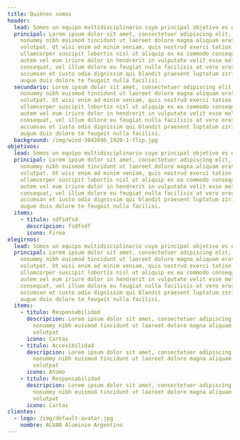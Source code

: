 ```yaml
---
title: Quiénes somos
header:
  lead: Somos un equipo multidisciplinario cuyo principal objetivo es etc etc etc
  principal: Lorem ipsum dolor sit amet, consectetuer adipiscing elit, sed diam
    nonummy nibh euismod tincidunt ut laoreet dolore magna aliquam erat
    volutpat. Ut wisi enim ad minim veniam, quis nostrud exerci tation
    ullamcorper suscipit lobortis nisl ut aliquip ex ea commodo consequat. Duis
    autem vel eum iriure dolor in hendrerit in vulputate velit esse molestie
    consequat, vel illum dolore eu feugiat nulla facilisis at vero eros et
    accumsan et iusto odio dignissim qui blandit praesent luptatum zzril delenit
    augue duis dolore te feugait nulla facilisi.
  secundario: Lorem ipsum dolor sit amet, consectetuer adipiscing elit, sed diam
    nonummy nibh euismod tincidunt ut laoreet dolore magna aliquam erat
    volutpat. Ut wisi enim ad minim veniam, quis nostrud exerci tation
    ullamcorper suscipit lobortis nisl ut aliquip ex ea commodo consequat. Duis
    autem vel eum iriure dolor in hendrerit in vulputate velit esse molestie
    consequat, vel illum dolore eu feugiat nulla facilisis at vero eros et
    accumsan et iusto odio dignissim qui blandit praesent luptatum zzril delenit
    augue duis dolore te feugait nulla facilisi.
  background: /img/wind-3043896_1920-1-flip.jpg
objetivos:
  lead: Somos un equipo multidisciplinario cuyo principal objetivo es etc etc etc
  principal: Lorem ipsum dolor sit amet, consectetuer adipiscing elit, sed diam
    nonummy nibh euismod tincidunt ut laoreet dolore magna aliquam erat
    volutpat. Ut wisi enim ad minim veniam, quis nostrud exerci tation
    ullamcorper suscipit lobortis nisl ut aliquip ex ea commodo consequat. Duis
    autem vel eum iriure dolor in hendrerit in vulputate velit esse molestie
    consequat, vel illum dolore eu feugiat nulla facilisis at vero eros et
    accumsan et iusto odio dignissim qui blandit praesent luptatum zzril delenit
    augue duis dolore te feugait nulla facilisi.
  items:
    - titulo: sdfsdfsd
      descripcion: fsdfsdf
      icono: Firma
elegirnos:
  lead: Somos un equipo multidisciplinario cuyo principal objetivo es etc etc etc
  principal: Lorem ipsum dolor sit amet, consectetuer adipiscing elit, sed diam
    nonummy nibh euismod tincidunt ut laoreet dolore magna aliquam erat
    volutpat. Ut wisi enim ad minim veniam, quis nostrud exerci tation
    ullamcorper suscipit lobortis nisl ut aliquip ex ea commodo consequat. Duis
    autem vel eum iriure dolor in hendrerit in vulputate velit esse molestie
    consequat, vel illum dolore eu feugiat nulla facilisis at vero eros et
    accumsan et iusto odio dignissim qui blandit praesent luptatum zzril delenit
    augue duis dolore te feugait nulla facilisi.
  items:
    - titulo: Responsabilidad
      descripcion: Lorem ipsum dolor sit amet, consectetuer adipiscing elit, sed diam
        nonummy nibh euismod tincidunt ut laoreet dolore magna aliquam erat
        volutpat
      icono: Cartas
    - titulo: Accesibilidad
      descripcion: Lorem ipsum dolor sit amet, consectetuer adipiscing elit, sed diam
        nonummy nibh euismod tincidunt ut laoreet dolore magna aliquam erat
        volutpat
      icono: Atomo
    - titulo: Responsabilidad
      descripcion: Lorem ipsum dolor sit amet, consectetuer adipiscing elit, sed diam
        nonummy nibh euismod tincidunt ut laoreet dolore magna aliquam erat
        volutpat
      icono: Cartas
clientes:
  - logo: /img/default-avatar.jpg
    nombre: ALUAR Aluminio Argentino
---
```

